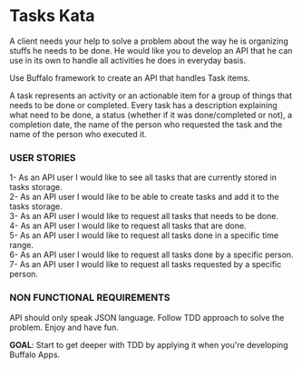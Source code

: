 # Tasks Kata

A client needs your help  to solve a problem about the way he is organizing stuffs he needs to be done. He would like you to develop an API that he can use in its own to handle all activities he does in everyday basis.  

Use Buffalo framework to create an API that handles Task items.


A task represents an activity or an actionable item for a group of things that needs to be done or completed. Every task has a description explaining what need to be done, a status (whether if it was done/completed or not), a completion date, the name of the person who requested the task and the name of the person who executed it.

### USER STORIES
1- As an API user I would like to see all tasks that are currently stored in tasks storage.   
2- As an API user I would like to be able to create tasks and add it to the tasks storage.  
3- As an API user I would like to request all tasks that needs to be done.  
4- As an API user I would like to request all tasks that are done.  
5- As an API user I would like to request all tasks done in a specific time range.  
6- As an API user I would like to request all tasks done by a specific person.  
7- As an API user I would like to request all tasks requested by a specific person.  


### NON FUNCTIONAL REQUIREMENTS
API should only speak JSON language.
Follow TDD approach to solve the problem.
Enjoy and have fun.


**GOAL**: Start to get deeper with TDD by applying it when you're developing Buffalo Apps.

